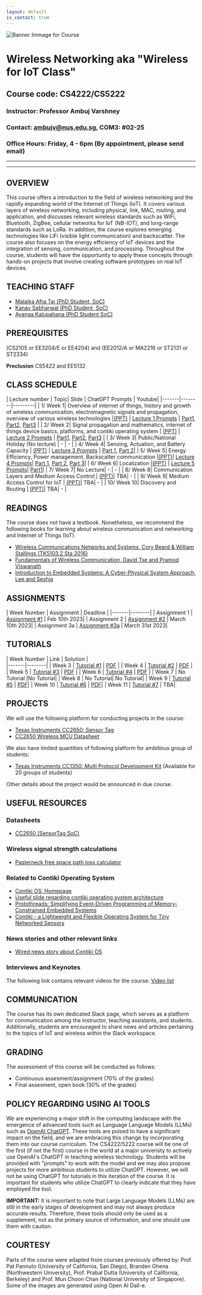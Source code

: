 ```yaml
---
layout: default
is_contact: true
---
```


![Banner Immage for Course](cs4222_banner.png)  

# Wireless Networking aka "Wireless for IoT Class"
## Course code: CS4222/CS5222  
### Instructor: Professor Ambuj Varshney
### Contact: [ambujv@nus.edu.sg](mailto:ambujv@nus.edu.sg), COM3: #02-25     
### Office Hours: Friday, 4 - 6pm (By appointment, please send email)
----
****

## OVERVIEW  
This course offers a introduction to the field of wireless networking and the rapidly expanding world of the Internet of Things (IoT). It covers various layers of wireless networking, including physical, link, MAC, routing, and application, and discusses relevant wireless standards such as WiFi, Bluetooth, ZigBee, cellular networks for IoT (NB-IOT), and long-range standards such as LoRa. In addition, the course explores emerging technologies like LiFi (visible light communication) and backscatter. The course also focuses on the energy efficiency of IoT devices and the integration of sensing, communication, and processing. Throughout the course, students will have the opportunity to apply these concepts through hands-on projects that involve creating software prototypes on real IoT devices.

## TEACHING STAFF

* [Malaika Afra Taj (PhD Student, SoC)](mailto:e0792477@u.nus.edu) 
* [Kanav Sabharwal (PhD Student, SoC)](mailto:kanav.sabharwal@u.nus.edu)  
* [Ayanga Kalupahana (PhD Student SoC)](mailto:e0508680@u.nus.edu)

## PREREQUISITES  

(CS2105 or EE3204/E or EE4204) and (EE2012/A or MA2216 or ST2131 or ST2334)

**Preclusion** 
CS5422 and EE5132


## CLASS SCHEDULE

| Lecture number | Topic| Slide | ChatGPT Prompts | Youtube| 
|-------|--------|---------|
| 1/ Week 1| Overview of internet of things, history and growth of wireless communication, electromagnetic signals and propagation, overview of various wireless technologies |[(PPT)](https://ambuj.se/cs4222_lecture_1.pptx) | [Lecture 1 Prompts](https://weiserlab.github.io/ambuj/cs4222_chatgpt) | [Part1](https://youtu.be/s6nnDsU8yxI), [Part2](https://youtu.be/Yj2WYdin7ZU), [Part3](https://youtu.be/gXvLu4eyOrs) |
| 2/ Week 2| Signal propagation and mathematics, internet of things device basics, platforms, and contiki operating system | [(PPT)](https://ambuj.se/CS4222_Lec2.pptx) | [Lecture 2 Prompts](https://weiserlab.github.io/ambuj/cs4222_chatgpt)  | [Part1](https://youtu.be/mn0X3YH2J4Y), [Part2](https://youtu.be/xoKHeCLtTNk), [Part3](https://youtu.be/lmX5EvpWUeE) |
| 3/ Week 3| Public/National Holiday (No lecture) | - | - |
| 4/ Week 4| Sensing, Actuation, and Battery Capacity | [(PPT)](https://ambuj.se/CS4222_Lecture3.pptx) | [Lecture 3 Prompts](https://weiserlab.github.io/ambuj/cs4222_chatgpt) | [Part 1](https://youtu.be/zUsVG1AOxU8), [Part 2](https://youtu.be/49zlxpoQ8qQ)|
| 5/ Week 5| Energy Efficiency, Power management, Backscatter communication |[(PPT)](https://ambuj.se/CS4222_Lecture4.pptx)| [Lecture 4 Prompts](https://weiserlab.github.io/ambuj/cs4222_chatgpt)| [Part 1](https://youtu.be/sCfb8Zen2-A), [Part 2](https://youtu.be/ZCRBayq-x8g), [Part 3](https://youtu.be/zyWv1ZHxuxs)|
| 6/ Week 6| Localization |[(PPT)](https://ambuj.se/CS4222_Lecture5.pptx) | [Lecture 5 Prompts](https://weiserlab.github.io/ambuj/cs4222_chatgpt)| [Part1](https://youtu.be/O8-BpNKFxiw)|
| 7/ Week 7| No Lecture| - | - |
| 8/ Week 8| Communication Layers and Medium Access Control | [(PPT)](https://ambuj.se/CS4222_Lecture6.pptx)| TBA| - |
| 9/ Week 9| Medium Access Control for IoT | [(PPT)](https://ambuj.se/CS4222_LectureSeven.pptx)| TBA| - |
| 10/ Week 10| Discovery and Routing | [(PPT)](https://ambuj.se/CS4222_Lecture8.pptx)| TBA| - |



## READINGS

The course does not have a textbook. Nonetheless, we recommend the following books for learning about wireless communication and networking and Internet of Things (IoT).

*  [Wireless Communications Networks and Systems, Cory Beard & William Stallings (TK5103.2 Sta 2016)](https://www.amazon.com/Wireless-Communication-Networks-Systems-Beard/dp/0133594173)
* [Fundamentals of Wireless Communication, David Tse and Pramod Viswanath](https://web.stanford.edu/~dntse/wireless_book.html)
* [Introduction to Embedded Systems: A Cyber-Physical System Approach, Lee and Seshia](https://ptolemy.berkeley.edu/books/leeseshia/)

## ASSIGNMENTS

| Week Number  |  Assignment |  Deadline |
|-------|--------|
| Assignment 1 | [Assignment #1](https://weiserlab.github.io/ambuj/cs4222_assignment1) | Feb 10th 2023|
| Assignment 2 | [Assignment #2](https://weiserlab.github.io/ambuj/cs4222_assignment2) | March 10th 2023|
| Assignment 3a | [Assignment #3a](https://weiserlab.github.io/ambuj/cs4222_assignment3a) | March 31st 2023|


## TUTORIALS

| Week Number  |  Link |  Solution |  
|-------|--------|
| Week 3 | [Tutorial #1](https://weiserlab.github.io/ambuj/cs4222_tutorial1) | [PDF](https://ambuj.se/cs4222_tutorial_sol1.pdf) |
| Week 4 | [Tutorial #2](https://weiserlab.github.io/ambuj/cs4222_tutorial2) | [PDF](https://ambuj.se/cs4222_tutorial2_sol.pdf) |
| Week 5 | [Tutorial #3](https://weiserlab.github.io/ambuj/cs4222_tutorial3) | [PDF](https://ambuj.se/cs4222_sol_3.pdf) |
| Week 6 | [Tutorial #4](https://weiserlab.github.io/ambuj/cs4222_tutorial4) | [PDF](https://ambuj.se/cs4222_tutorial_wk6sol.pdf) |
| Week 7 | No Tutorial |No Tutorial|
| Week 8 | No Tutorial| No Tutorial|
| Week 9 | [Tutorial #5](https://weiserlab.github.io/ambuj/cs4222_tutorial5) | [PDF](https://ambuj.se/tut_week9.pdf)|
| Week 10 | [Tutorial #6](https://weiserlab.github.io/ambuj/cs4222_tutorial6) | [PDF](https://ambuj.se/tut_week10.pdf)|
| Week 11 | [Tutorial #7](https://weiserlab.github.io/ambuj/cs4222_tutorial7) | TBA|


## PROJECTS

We will use the following platform for conducting projects in the course:

* [Texas Instruments CC2650: Sensor Tag](https://www.ti.com/tool/TIDC-CC2650STK-SENSORTAG) 
* [CC2650 Wireless MCU Datasheet](https://ti.com/lit/ds/symlink/cc2650.pdf)

We also have limited quantities of following platform for ambitious group of students:

* [Texas Instruments CC1350: Multi Protocol Development Kit](https://www.ti.com/tool/CC1350STK) (Available for 20 groups of students)

Other details about the project would be announced in due course.

## USEFUL RESOURCES

### Datasheets

* [CC2650 (SensorTag SoC)](https://www.ti.com/lit/ds/symlink/cc2650.pdf)

### Wireless signal strength calculations

* [Pasterneck free space path loss calculator](https://www.pasternack.com/t-calculator-fspl.aspx)
### Related to Contiki Operating System

* [Contiki OS: Homepage](http://contiki-os.org)
* [Useful slide regarding contiki operating system architecture](https://courses.cs.washington.edu/courses/cse466/11au/calendar/Contiki.pdf)
* [Protothreads: Simplifying Event-Driven Programming of Memory-Constrained Embedded Systems](http://dunkels.com/adam/dunkels06protothreads.pdf)
* [Contiki - a Lightweight and Flexible Operating System for Tiny Networked Sensors](http://compilers.cs.ucla.edu/emsoft05/DunkelsGronvallVoigt04.pdf)

### News stories and other relevant links

* [Wired news story about Contiki OS](https://www.wired.com/2014/06/contiki/)

### Interviews and Keynotes

The following link contains relevant videos for the course: [Video list](https://weiserlab.github.io/ambuj/cs4222_videolist)

## COMMUNICATION
The course has its own dedicated Slack page, which serves as a platform for communication among the instructor, teaching assistants, and students. Additionally, students are encouraged to share news and articles pertaining to the topics of IoT and wireless within the Slack workspace.

## GRADING

The assessment of this course will be conducted as follows:

* Continuous assesment/assignment (70% of the grades)
* Final assesment, open book (30% of the grades)

## POLICY REGARDING USING AI TOOLS

We are experiencing a major shift in the computing landscape with the emergence of advanced tools such as Language Language Models (LLMs) such as [OpenAI ChatGPT](https://chat.openai.com/chat). These tools are poised to have a significant impact on the field, and we are embracing this change by incorporating them into our course curriculum. The CS4222/5222 course will be one of the first (if not the first) course in the world at a major univeristy to actively use OpenAI's ChatGPT in teaching wireless technology. Students will be provided with "prompts" to work with the model and we may also propose projects for more ambitious students to utilize ChatGPT. However, we will not be using ChatGPT for tutorials in this iteration of the course. It is important for students who utilize ChatGPT to clearly indicate that they have employed the tool.

**IMPORTANT:** It is important to note that Large Language Models (LLMs) are still in the early stages of development and may not always produce accurate results. Therefore, these tools should only be used as a supplement, not as the primary source of information, and one should use them with caution.

## COURTESY
Parts of the course were adapted from courses previously offered by: Prof. Pat Pannuto (University of California, San Diego), Branden Ghena (Northwestern University), Prof. Prabal Dutta (University of California, Berkeley) and Prof. Mun Choon Chan (National University of Singapore). Some of the images are generated using Open AI Dall-e.  